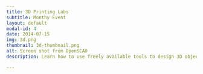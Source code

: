 ```yaml
---
title: 3D Printing Labs
subtitle: Monthy Event
layout: default
modal-id: 4
date: 2014-07-15
img: 3d.png
thumbnail: 3d-thumbnail.png
alt: Screen shot from OpenSCAD
description: Learn how to use freely available tools to design 3D objects for printing.  We will do labs on various tools including TinkerCad, OpenSCad, and SketchUp.  Come get your feet wet and learn how to explore and develop the skills you need to create anything you can imagine.  

---
```

